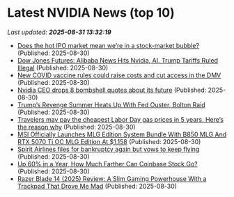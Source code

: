 # Latest NVIDIA News (top 10)
_Last updated: **2025-08-31 13:32:19**_

- [Does the hot IPO market mean we’re in a stock-market bubble?](https://biztoc.com/x/df9a4c35b2886c39) (Published: 2025-08-30)
- [Dow Jones Futures: Alibaba News Hits Nvidia, AI. Trump Tariffs Ruled Illegal](https://biztoc.com/x/1975daf61206c36e) (Published: 2025-08-30)
- [New COVID vaccine rules could raise costs and cut access in the DMV](https://biztoc.com/x/a37495e647d0d34d) (Published: 2025-08-30)
- [Nvidia CEO drops 8 bombshell quotes about its future](https://biztoc.com/x/794ac7ac2c3cb0f1) (Published: 2025-08-30)
- [Trump’s Revenge Summer Heats Up With Fed Ouster, Bolton Raid](https://biztoc.com/x/419bda1d40d85fde) (Published: 2025-08-30)
- [Travelers may pay the cheapest Labor Day gas prices in 5 years. Here’s the reason why](https://biztoc.com/x/752bb5d94b9dea3b) (Published: 2025-08-30)
- [MSI Officially Launches MLG Edition System Bundle With B850 MLG And RTX 5070 Ti OC MLG Edition At $1,158](https://wccftech.com/msi-officially-launches-mlg-edition-system-bundle-with-b850-mlg-and-rtx-5070-ti-oc-mlg-edition-at-1158/) (Published: 2025-08-30)
- [Spirit Airlines files for bankruptcy again but vows to keep flying](https://biztoc.com/x/1caac9d0a765eb76) (Published: 2025-08-30)
- [Up 60% in a Year, How Much Farther Can Coinbase Stock Go?](https://biztoc.com/x/26ea5029a769211b) (Published: 2025-08-30)
- [Razer Blade 14 (2025) Review: A Slim Gaming Powerhouse With a Trackpad That Drove Me Mad](https://gizmodo.com/razer-blade-14-2025-review-a-slim-gaming-powerhouse-with-a-trackpad-that-drove-me-mad-2000648977) (Published: 2025-08-30)
